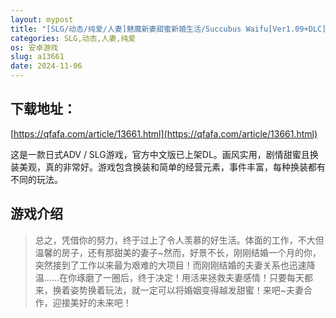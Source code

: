 ```yaml
---
layout: mypost
title: "[SLG/动态/纯爱/人妻]魅魔新妻甜蜜新婚生活/Succubus Waifu[Ver1.09+DLC][安卓]"
categories: SLG,动态,人妻,纯爱
os: 安卓游戏
slug: a13661
date: 2024-11-06
---
```


## 下载地址：

[https://qfafa.com/article/13661.html](https://qfafa.com/article/13661.html)

这是一款日式ADV / SLG游戏，官方中文版已上架DL。画风实用，剧情甜蜜且换装美观，真的非常好。游戏包含换装和简单的经营元素，事件丰富，每种换装都有不同的玩法。

## 游戏介绍

> 总之，凭借你的努力，终于过上了令人羡慕的好生活。体面的工作，不大但温馨的房子，还有那甜美的妻子~然而，好景不长，刚刚结婚一个月的你，突然接到了工作以来最为艰难的大项目！而刚刚结婚的夫妻关系也迅速降温……在你琢磨了一圈后，终于决定！用活来拯救夫妻感情！只要每天都来，换着姿势换着玩法，就一定可以将婚姻变得越发甜蜜！来吧~夫妻合作，迎接美好的未来吧！